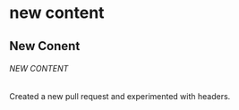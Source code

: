 # new content
## New Conent
###### NEW CONTENT

Created a new pull request and experimented with headers.
